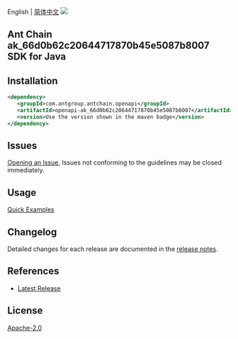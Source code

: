 English | [简体中文](README-CN.md)
![](https://aliyunsdk-pages.alicdn.com/icons/AlibabaCloud.svg)

## Ant Chain ak_66d0b62c20644717870b45e5087b8007 SDK for Java

## Installation

```xml
<dependency>
   <groupId>com.antgroup.antchain.openapi</groupId>
   <artifactId>openapi-ak_66d0b62c20644717870b45e5087b8007</artifactId>
   <version>Use the version shown in the maven badge</version>
</dependency>
```

## Issues
[Opening an Issue](https://github.com/alipay/antchain-openapi-prod-sdk/issues/new), Issues not conforming to the guidelines may be closed immediately.

## Usage
[Quick Examples](https://github.com/alipay/antchain-openapi-prod-sdk/blob/master/docs/0-Examples-EN.md#quick-examples)

## Changelog
Detailed changes for each release are documented in the [release notes](./ChangeLog.txt).

## References
* [Latest Release](https://github.com/alipay/antchain-openapi-prod-sdk/)

## License
[Apache-2.0](http://www.apache.org/licenses/LICENSE-2.0)
